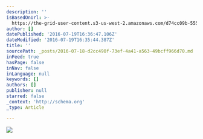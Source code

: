 ```yaml
---
description: ''
isBasedOnUrl: >-
  https://the-grid-user-content.s3-us-west-2.amazonaws.com/d74cc09b-555e-41b1-8985-05be520e9df1.jpg
author: []
datePublished: '2016-07-19T16:36:47.106Z'
dateModified: '2016-07-19T16:35:44.387Z'
title: ''
sourcePath: _posts/2016-07-18-d2cc490f-73ef-4a41-a563-49bcff966d70.md
inFeed: true
hasPage: false
inNav: false
inLanguage: null
keywords: []
authors: []
publisher: null
starred: false
_context: 'http://schema.org'
_type: Article

---
```

![](https://the-grid-user-content.s3-us-west-2.amazonaws.com/d74cc09b-555e-41b1-8985-05be520e9df1.jpg)